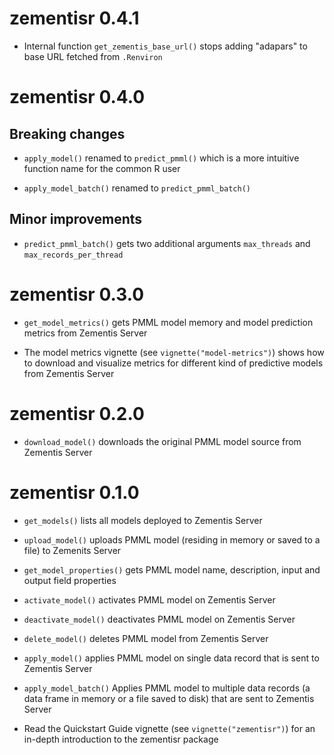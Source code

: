 # zementisr 0.4.1

* Internal function `get_zementis_base_url()` stops adding "adapars" to base URL fetched from `.Renviron`

# zementisr 0.4.0

## Breaking changes

* `apply_model()` renamed to `predict_pmml()` which is a more intuitive function name for the common R user

* `apply_model_batch()` renamed to `predict_pmml_batch()`

## Minor improvements

* `predict_pmml_batch()` gets two additional arguments `max_threads` and `max_records_per_thread`

# zementisr 0.3.0

* `get_model_metrics()` gets PMML model memory and model prediction metrics from Zementis Server

* The model metrics vignette (see `vignette("model-metrics")`) shows how to download and visualize metrics for different kind of predictive models from Zementis Server

# zementisr 0.2.0

* `download_model()` downloads the original PMML model source from Zementis Server

# zementisr 0.1.0

* `get_models()` lists all models deployed to Zementis Server

* `upload_model()` uploads PMML model (residing in memory or saved to a file) to Zemenits Server

* `get_model_properties()` gets PMML model name, description, input and output field properties

* `activate_model()` activates PMML model on Zementis Server

* `deactivate_model()` deactivates PMML model on Zementis Server

* `delete_model()` deletes PMML model from Zementis Server

* `apply_model()` applies PMML model on single data record that is sent to Zementis Server

* `apply_model_batch()` Applies PMML model to multiple data records (a data frame in memory or a file saved to disk) that are sent to Zementis Server

*  Read the Quickstart Guide vignette (see `vignette("zementisr")`) for an in-depth introduction to the zementisr package








